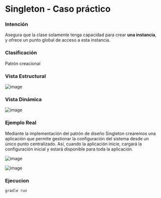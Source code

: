 # Singleton - Caso práctico

### Intención

Asegura que la clase solamente tenga capacidad para crear **una instancia**, y ofrece un punto global de acceso a esta instancia.

### Clasificación

Patrón creacional

### Vista Estructural

![image](https://user-images.githubusercontent.com/55771796/173481730-b19724f7-3d48-4c95-bae7-fc30bea01574.png)

### Vista Dinámica
![image](https://user-images.githubusercontent.com/55771796/173481770-847d4830-d0cd-4253-9316-441e800ce828.png)

### Ejemplo Real

Mediante la implementación del patrón de diseño Singleton crearemos una aplicación que permite gestionar la configuración del sistema desde un único punto centralizado. Así, cuando la aplicación inicie, cargará la configuración inicial y estará disponible para toda la aplicación.

![image](https://user-images.githubusercontent.com/55771796/173481852-00c31092-8b0e-45a9-9a51-acfe3689b0c3.png)

![image](https://user-images.githubusercontent.com/55771796/174157215-7aa773e1-2391-4c41-9222-79309103cebd.png)

### Ejecucion

```
gradle run
```
